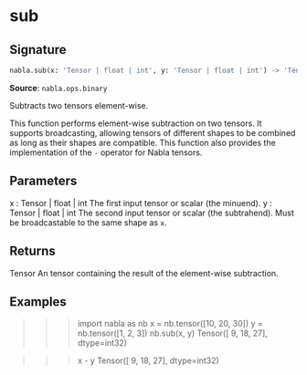 # sub

## Signature

```python
nabla.sub(x: 'Tensor | float | int', y: 'Tensor | float | int') -> 'Tensor'
```

**Source**: `nabla.ops.binary`

Subtracts two tensors element-wise.

This function performs element-wise subtraction on two tensors. It supports
broadcasting, allowing tensors of different shapes to be combined as long
as their shapes are compatible. This function also provides the
implementation of the `-` operator for Nabla tensors.

Parameters
----------
x : Tensor | float | int
    The first input tensor or scalar (the minuend).
y : Tensor | float | int
    The second input tensor or scalar (the subtrahend). Must be
    broadcastable to the same shape as `x`.

Returns
-------
Tensor
    An tensor containing the result of the element-wise subtraction.

Examples
--------
>>> import nabla as nb
>>> x = nb.tensor([10, 20, 30])
>>> y = nb.tensor([1, 2, 3])
>>> nb.sub(x, y)
Tensor([ 9, 18, 27], dtype=int32)

>>> x - y
Tensor([ 9, 18, 27], dtype=int32)

